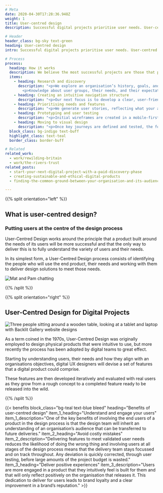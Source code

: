 ```yaml
---
# Meta
date: 2020-04-30T17:28:36.948Z
weight: 1
title: User-centred design
description: Successful digital projects prioritise user needs. User-centred design involves identifying users, understanding their needs, and collaboratively creating solutions that address those needs effectively.

# Header
header_class: bg-sky text-green
heading: User-centred design
intro: Successful digital projects prioritise user needs. User-centred design involves identifying users, understanding their needs, and collaboratively creating solutions that address those needs effectively.

# Process
process:
  heading: How it works
  description: We believe the most successful projects are those that put the needs of their audience first.
  items:
    - heading: Research and discovery
      description: "<p>We explore an organisation’s history, goals, and vision, gathering insights through conversations with the project team and examining how the website supports strategic objectives.</p>
        <p>Knowledge about user groups, their needs, and their expectations is shared collaboratively, while quantitative insights are captured through short surveys, helping to build a clear picture of the people the website serves.</p>"
    - heading: Creating an intuitive navigation structure
      description: "<p>Our next focus is to develop a clear, user-friendly navigation system. Rather than reflecting internal structures, the Information Architecture is shaped by user behaviours, content analysis, and user stories, ensuring intuitive navigation that helps users move efficiently through the site.</p>"
    - heading: Prioritising needs and features
      description: "<p>We generate user stories, reflecting what your audience groups need from the website and why. These guide the creation of a set of features, which are then prioritised in collaboration with the project team to focus on the elements with the greatest impact.</p>"
    - heading: Prototyping and user testing
      description: "<p>Initial wireframes are created in a mobile-first format, helping establish content hierarchy and performance early on. Prototypes of key user journeys are developed and tested with users to validate assumptions and refine the experience.</p>"
    - heading: Moving to visual design
      description: "<p>Once key journeys are defined and tested, the focus shifts to larger screen formats and visual design. Using brand guidelines and user insights, a consistent visual language is established—resulting in coherent and consistent components and layouts ready for development.</p>"
  block_class: bg-indigo text-buff
  highlight_class: text-teal
  border_class: border-buff

# Related
related_work:
  - work/rewilding-britain
  - work/the-rivers-trust
related_posts:
  - start-your-next-digital-project-with-a-paid-discovery-phase
  - creating-sustainable-and-ethical-digital-products
  - finding-the-common-ground-between-your-organisation-and-its-audience

---
```


<div class="section--lg">

{{% split orientation="left" %}}

  ## What is user-centred design?
  
  ### Putting users at the centre of the design process

  User-Centred Design works around the principle that a product built around the needs of its users will be more successful and that the only way to deliver this is to fully understand the variety of users and their needs.

  In its simplest form, a User-Centred Design process consists of identifying the people who will use the end product, their needs and working with them to deliver design solutions to meet those needs.

![Mat and Pam chatting](https://madebykind.imgix.net/mat-pam-chat.jpg)

{{% /split %}}

{{% split orientation="right" %}}

## User-Centred Design for Digital Projects

  ![Three people sitting around a wooden table, looking at a tablet and laptop with Backlit Gallery website designs](https://madebykind.imgix.net/strategy-image-kind-site-2.jpg)

As a term coined in the 1970s, User-Centred Design was originally employed to design physical products that were intuitive to use, but more recently the process has been adopted by digital teams to great effect.

Starting by understanding users, their needs and how they align with an organisations objectives, digital UX designers will devise a set of features that a digital product could comprise.

These features are then developed iteratively and evaluated with real users as they grow from a rough concept to a completed feature ready to be released into the wild.


{{% /split %}}

</div>

{{< benefits
  block_class="bg-teal text-blue bleed"
  heading="Benefits of user-centred design"
  item_1_heading="Understand and engage your users"
  item_1_description="One of the key benefits of involving the end users of a product in the design process is that the design team will inherit an understanding of an organisation’s audience that can be transferred to future deliveries."
  item_2_heading="Avoid costly mistakes"
  item_2_description="Delivering features to meet validated user needs reduces the likelihood of doing the wrong thing and involving users at all stages of the design process means that the delivery team stays focussed and on track throughout. Any deviation is quickly corrected, through user testing, before large amounts of the project budget is wasted."
  item_3_heading="Deliver positive experiences"
  item_3_description="Users are more engaged in a product that they intuitively feel is built for them and that will only reflect positively on the organisation that releases it. This dedication to deliver for users leads to brand loyalty and a clear improvement in a brand’s reputation." >}}
